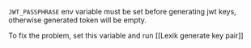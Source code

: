 `JWT_PASSPHRASE` env variable must be set before generating jwt keys, otherwise generated token will be empty.

To fix the problem, set this variable and run [[Lexik generate key pair]]
